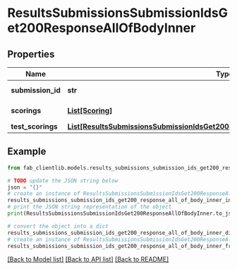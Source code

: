 # ResultsSubmissionsSubmissionIdsGet200ResponseAllOfBodyInner


## Properties

Name | Type | Description | Notes
------------ | ------------- | ------------- | -------------
**submission_id** | **str** | ID of submission. | [optional] 
**scorings** | [**List[Scoring]**](Scoring.md) | Submission scores. | [optional] 
**test_scorings** | [**List[ResultsSubmissionsSubmissionIdsGet200ResponseAllOfBodyInnerTestScoringsInner]**](ResultsSubmissionsSubmissionIdsGet200ResponseAllOfBodyInnerTestScoringsInner.md) |  | [optional] 

## Example

```python
from fab_clientlib.models.results_submissions_submission_ids_get200_response_all_of_body_inner import ResultsSubmissionsSubmissionIdsGet200ResponseAllOfBodyInner

# TODO update the JSON string below
json = "{}"
# create an instance of ResultsSubmissionsSubmissionIdsGet200ResponseAllOfBodyInner from a JSON string
results_submissions_submission_ids_get200_response_all_of_body_inner_instance = ResultsSubmissionsSubmissionIdsGet200ResponseAllOfBodyInner.from_json(json)
# print the JSON string representation of the object
print(ResultsSubmissionsSubmissionIdsGet200ResponseAllOfBodyInner.to_json())

# convert the object into a dict
results_submissions_submission_ids_get200_response_all_of_body_inner_dict = results_submissions_submission_ids_get200_response_all_of_body_inner_instance.to_dict()
# create an instance of ResultsSubmissionsSubmissionIdsGet200ResponseAllOfBodyInner from a dict
results_submissions_submission_ids_get200_response_all_of_body_inner_from_dict = ResultsSubmissionsSubmissionIdsGet200ResponseAllOfBodyInner.from_dict(results_submissions_submission_ids_get200_response_all_of_body_inner_dict)
```
[[Back to Model list]](../README.md#documentation-for-models) [[Back to API list]](../README.md#documentation-for-api-endpoints) [[Back to README]](../README.md)


